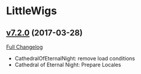 # LittleWigs

## [v7.2.0](https://github.com/BigWigsMods/LittleWigs/tree/v7.2.0) (2017-03-28) [](#top)
[Full Changelog](https://github.com/BigWigsMods/LittleWigs/compare/v7.1.9...v7.2.0)

- CathedralOfEternalNight: remove load conditions  
- Cathedral of Eternal Night: Prepare Locales  

